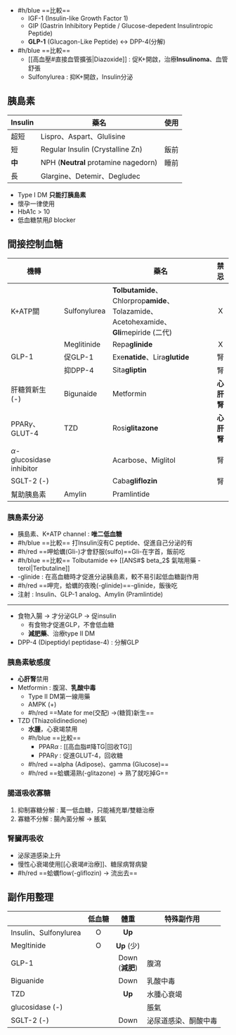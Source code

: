 - #h/blue ==比較==
	- IGF-1 (Insulin-like Growth Factor 1)
	- GIP (Gastrin Inhibitory Peptide / Glucose-depedent Insulintropic Peptide)
	- **GLP-1** (Glucagon-Like Peptide) <-> DPP-4(分解)
- #h/blue ==比較==
	- [[高血壓#直接血管擴張|Diazoxide]] : 促K+開啟，治療**Insulinoma**、血管舒張
	- Sulfonylurea : 抑K+開啟，Insulin分泌
## 胰島素
| Insulin | 藥名              | 使用 |
|---------|-------------------|------|
| 超短    | Lispro、Aspart、Glulisine    |      |
| 短      | Regular Insulin (Crystalline Zn)  | 飯前 |
| **中**      | NPH (**Neutral** protamine nagedorn)| 睡前 |
| 長      | Glargine、Detemir、Degludec |      |
- Type I DM **只能打胰島素**
- 懷孕一律使用
- HbA1c > 10
- 低血糖禁用$\beta$ blocker
## 間接控制血糖
| 機轉 |  | 藥名 | 禁忌 |
| ---- | ---- | ---- | :--: |
| K+ATP關 | Sulfonylurea | **Tolbutamide**、Chlorprop**amide**、Tolazamide、Acetohexamide、**Gli**mepiride (二代) | X |
|  | Meglitinide | Repa**glinide** | X |
| GLP-1 | 促GLP-1 | Exe**natide**、Lira**glutide** | 腎 |
|  | 抑DPP-4 | Sita**gliptin** | 腎 |
| 肝糖質新生 (-) | Bigunaide | Metformin | **心肝腎** |
| PPAR$\gamma$、GLUT-4 | TZD | Rosi**glitazone** | **心肝腎** |
| $\alpha$-glucosidase inhibitor |  | Acarbose、Miglitol | 腎 |
| SGLT-2 (-) |  | Caba**gliflozin** | 腎 |
| 幫助胰島素 | Amylin | Pramlintide |  |
### 胰島素分泌
- 胰島素、K+ATP channel : **唯二低血糖**
- #h/blue ==比較== 打Insulin沒有C peptide、促進自己分泌的有
- #h/red ==呷蛤蠣(Gli-)才會舒服(sulfo)==Gli-在字首，飯前吃
- #h/blue ==比較== Tolbutamide <-> [[ANS#$ beta_2$ 氣喘用藥 -terol|Terbutaline]]
- -glinide : 在高血糖時才促進分泌胰島素，較不易引起低血糖副作用
- #h/red ==呷完，蛤蠣的夜晚(-glinide)==-glinide，飯後吃
- 注射 : Insulin、GLP-1 analog、Amylin (Pramlintide)
***
- 食物入腸 -> 才分泌GLP -> 促insulin
	- 有食物才促進GLP，不會低血糖
	- **減肥藥**、治療type II DM
- DPP-4 (Dipeptidyl peptidase-4) : 分解GLP
### 胰島素敏感度
- **心肝腎**禁用
- Metformin : 腹瀉、**乳酸中毒**
	- Type II DM第一線用藥
	- AMPK (+)
	- #h/red  ==Mate for me(交配) ->(糖質)新生== 
- TZD (Thiazolidinedione)
	- **水腫**，心衰竭禁用
	- #h/blue ==比較==
		- PPAR$\alpha$ : [[高血脂#降TG|回收TG]]
		- PPAR$\gamma$ : 促進GLUT-4，回收糖
	- #h/red ==alpha (Adipose)、gamma (Glucose)==
	- #h/red ==蛤蠣湯熟(-glitazone) -> 熟了就吃掉G==
### 腸道吸收寡糖
1. 抑制寡糖分解 : 萬一低血糖，只能補充單/雙糖治療
2. 寡糖不分解 : 腸內菌分解 -> 脹氣
### 腎臟再吸收
- 泌尿道感染上升
- 慢性心衰竭使用[[心衰竭#治療]]、糖尿病腎病變
- #h/red ==蛤蠣flow(-gliflozin) -> 流出去==
## 副作用整理
|                       | 低血糖 | 體重    | 特殊副作用           |
|-----------------------|:--------:|:---------:|----------------------|
| Insulin、Sulfonylurea | O      | **Up**      |                      |
| Megltinide            | O      | **Up** (少) |                      |
| GLP-1                 |        | Down<br>(**減肥**)    | 腹瀉                |
| Biguanide             |        | Down    | 乳酸中毒             |
| TZD                   |        | **Up**      | 水腫心衰竭           |
| glucosidase (-)     |        |         | 脹氣                 |
| SGLT-2 (-)            |        | Down    | 泌尿道感染、酮酸中毒 |
